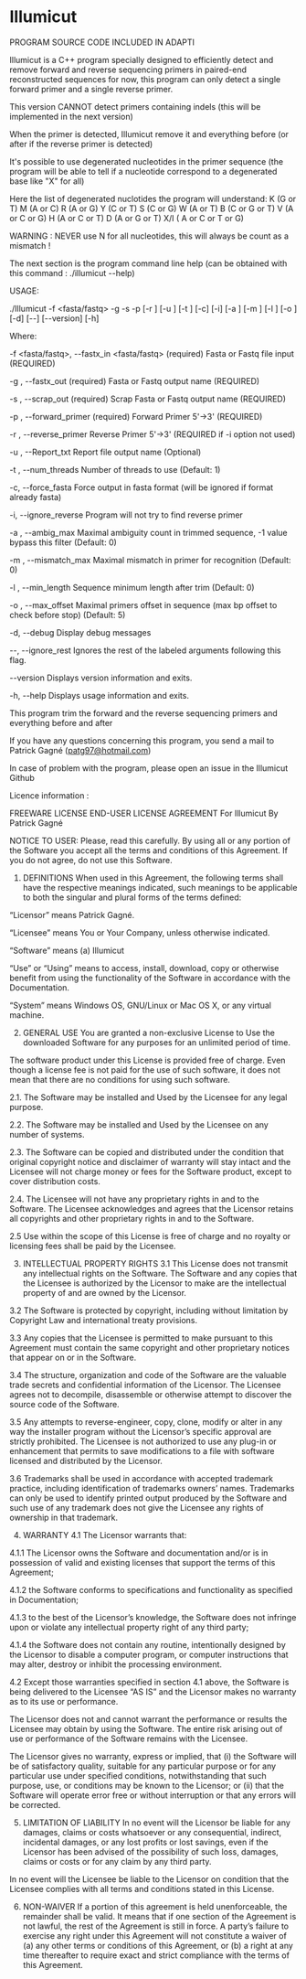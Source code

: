 # Illumicut

PROGRAM SOURCE CODE INCLUDED IN ADAPTI

Illumicut is a C++ program specially designed to efficiently detect and remove forward and reverse sequencing primers in paired-end reconstructed sequences
for now, this program can only detect a single forward primer and a single reverse primer.

This version CANNOT detect primers containing indels (this will be implemented in the next version)

When the primer is detected, Illumicut remove it and everything before (or after if the reverse primer is detected)

It's possible to use degenerated nucleotides in the primer sequence (the program will be able to tell if a nucleotide correspond to a degenerated base like "X" for all)

Here the list of degenerated nuclotides the program will understand:
K (G or T)
M (A or C)
R (A or G)
Y (C or T)
S (C or G)
W (A or T)
B (C or G or T)
V (A or C or G)
H (A or C or T)
D (A or G or T)
X/I ( A or C or T or G)

WARNING : NEVER use N for all nucleotides, this will always be count as a mismatch !

The next section is the program command line help (can be obtained with this command : ./illumicut --help)

USAGE: 

   ./Illumicut  -f <fasta/fastq> -g <path> -s <path> -p <string> [-r
                <string>] [-u <path>] [-t <int>] [-c] [-i] [-a <int>] [-m
                <int>] [-l <int>] [-o <int>] [-d] [--] [--version] [-h]


Where: 

   -f <fasta/fastq>,  --fastx_in <fasta/fastq>
     (required)  Fasta or Fastq file input (REQUIRED)

   -g <path>,  --fastx_out <path>
     (required)  Fasta or Fastq output name (REQUIRED)

   -s <path>,  --scrap_out <path>
     (required)  Scrap Fasta or Fastq output name (REQUIRED)

   -p <string>,  --forward_primer <string>
     (required)  Forward Primer 5'->3' (REQUIRED)

   -r <string>,  --reverse_primer <string>
     Reverse Primer 5'->3' (REQUIRED if -i option not used)

   -u <path>,  --Report_txt <path>
     Report file output name (Optional)

   -t <int>,  --num_threads <int>
     Number of threads to use (Default: 1)

   -c,  --force_fasta
     Force output in fasta format (will be ignored if format already fasta)

   -i,  --ignore_reverse
     Program will not try to find reverse primer

   -a <int>,  --ambig_max <int>
     Maximal ambiguity count in trimmed sequence, -1 value bypass this
     filter (Default: 0)

   -m <int>,  --mismatch_max <int>
     Maximal mismatch in primer for recognition (Default: 0)

   -l <int>,  --min_length <int>
     Sequence minimum length after trim (Default: 0)

   -o <int>,  --max_offset <int>
     Maximal primers offset in sequence (max bp offset to check before
     stop) (Default: 5)

   -d,  --debug
     Display debug messages

   --,  --ignore_rest
     Ignores the rest of the labeled arguments following this flag.

   --version
     Displays version information and exits.

   -h,  --help
     Displays usage information and exits.


   This program trim the forward and the reverse sequencing primers and
   everything before and after


If you have any questions concerning this program, you send a mail to Patrick Gagné (patg97@hotmail.com)

In case of problem with the program, please open an issue in the Illumicut Github


Licence information :

FREEWARE LICENSE
END-USER LICENSE AGREEMENT
For Illumicut
By Patrick Gagné

NOTICE TO USER:
Please, read this carefully. By using all or any portion of the Software you accept all the terms and conditions of this Agreement. If you do not agree, do not use this Software.

1. DEFINITIONS
When used in this Agreement, the following terms shall have the respective meanings indicated, such meanings to be applicable to both the singular and plural forms of the terms defined:

“Licensor” means Patrick Gagné.

“Licensee” means You or Your Company, unless otherwise indicated.

“Software” means (a) Illumicut

“Use” or “Using” means to access, install, download, copy or otherwise benefit from using the functionality of the Software in accordance with the Documentation.

“System” means Windows OS, GNU/Linux or Mac OS X, or any virtual machine.

2. GENERAL USE 
You are granted a non-exclusive License to Use the downloaded Software for any purposes for an unlimited period of time.

The software product under this License is provided free of charge. Even though a license fee is not paid for the use of such software, it does not mean that there are no conditions for using such software.

2.1. The Software may be installed and Used by the Licensee for any legal purpose.

2.2. The Software may be installed and Used by the Licensee on any number of systems.

2.3. The Software can be copied and distributed under the condition that original copyright notice and disclaimer of warranty will stay intact and the Licensee will not charge money or fees for the Software product, except to cover distribution costs.

2.4. The Licensee will not have any proprietary rights in and to the Software. The Licensee acknowledges and agrees that the Licensor retains all copyrights and other proprietary rights in and to the Software.

2.5 Use within the scope of this License is free of charge and no royalty or licensing fees shall be paid by the Licensee.

3. INTELLECTUAL PROPERTY RIGHTS
3.1 This License does not transmit any intellectual rights on the Software. The Software and any copies that the Licensee is authorized by the Licensor to make are the intellectual property of and are owned by the Licensor.

3.2 The Software is protected by copyright, including without limitation by Copyright Law and international treaty provisions.

3.3 Any copies that the Licensee is permitted to make pursuant to this Agreement must contain the same copyright and other proprietary notices that appear on or in the Software.

3.4 The structure, organization and code of the Software are the valuable trade secrets and confidential information of the Licensor. The Licensee agrees not to decompile, disassemble or otherwise attempt to discover the source code of the Software.

3.5 Any attempts to reverse-engineer, copy, clone, modify or alter in any way the installer program without the Licensor’s specific approval are strictly prohibited. The Licensee is not authorized to use any plug-in or enhancement that permits to save modifications to a file with software licensed and distributed by the Licensor.

3.6 Trademarks shall be used in accordance with accepted trademark practice, including identification of trademarks owners’ names. Trademarks can only be used to identify printed output produced by the Software and such use of any trademark does not give the Licensee any rights of ownership in that trademark.

4. WARRANTY
4.1 The Licensor warrants that:

4.1.1 The Licensor owns the Software and documentation and/or is in possession of valid and existing licenses that support the terms of this Agreement;

4.1.2 the Software conforms to specifications and functionality as specified in Documentation;

4.1.3 to the best of the Licensor’s knowledge, the Software does not infringe upon or violate any intellectual property right of any third party;

4.1.4 the Software does not contain any routine, intentionally designed by the Licensor to disable a computer program, or computer instructions that may alter, destroy or inhibit the processing environment.

4.2 Except those warranties specified in section 4.1 above, the Software is being delivered to the Licensee “AS IS” and the Licensor makes no warranty as to its use or performance.

The Licensor does not and cannot warrant the performance or results the Licensee may obtain by using the Software. The entire risk arising out of use or performance of the Software remains with the Licensee.

The Licensor gives no warranty, express or implied, that (i) the Software will be of satisfactory quality, suitable for any particular purpose or for any particular use under specified conditions, notwithstanding that such purpose, use, or conditions may be known to the Licensor; or (ii) that the Software will operate error free or without interruption or that any errors will be corrected.

5. LIMITATION OF LIABILITY
In no event will the Licensor be liable for any damages, claims or costs whatsoever or any consequential, indirect, incidental damages, or any lost profits or lost savings, even if the Licensor has been advised of the possibility of such loss, damages, claims or costs or for any claim by any third party.

In no event will the Licensee be liable to the Licensor on condition that the Licensee complies with all terms and conditions stated in this License.

6. NON-WAIVER
If a portion of this agreement is held unenforceable, the remainder shall be valid. It means that if one section of the Agreement is not lawful, the rest of the Agreement is still in force. A party’s failure to exercise any right under this Agreement will not constitute a waiver of (a) any other terms or conditions of this Agreement, or (b) a right at any time thereafter to require exact and strict compliance with the terms of this Agreement.
